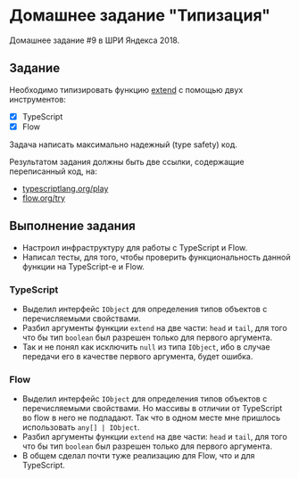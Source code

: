 # Домашнее задание "Типизация"

Домашнее задание #9 в ШРИ Яндекса 2018.

## Задание

Необходимо типизировать функцию [extend](https://gist.github.com/alt-j/9dae0e73b118370cf54f2d08a22e02de) с помощью двух инструментов:

- [x] TypeScript
- [x] Flow

Задача написать максимально надежный (type safety) код.

Результатом задания должны быть две ссылки, содержащие переписанный код, на:

- [typescriptlang.org/play](https://www.typescriptlang.org/play)
- [flow.org/try](https://flow.org/try)

## Выполнение задания

- Настроил инфраструктуру для работы с TypeScript и Flow.
- Написал тесты, для того, чтобы проверить функциональность данной функции на TypeScript-е и Flow.

### TypeScript

- Выделил интерфейс `IObject` для определения типов объектов с перечисляемыми свойствами.
- Разбил аргументы функции `extend` на две части: `head` и `tail`, для того что бы тип `boolean` был разрешен только для первого аргумента.
- Так и не понял как исключить `null` из типа `IObject`, ибо в случае передачи его в качестве первого аргумента, будет ошибка.

### Flow

- Выделил интерфейс `IObject` для определения типов объектов с перечисляемыми свойствами. Но массивы в отличии от TypeScript во flow в него не подпадают. Так что в одном месте мне пришлось использовать `any[] | IObject`.
- Разбил аргументы функции `extend` на две части: `head` и `tail`, для того что бы тип `boolean` был разрешен только для первого аргумента.
- В общем сделал почти туже реализацию для Flow, что и для TypeScript.
